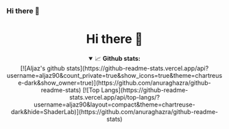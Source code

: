 ### Hi there 👋

<!--
**aljaz90/aljaz90** is a ✨ _special_ ✨ repository because its `README.md` (this file) appears on your GitHub profile.

Here are some ideas to get you started:

- 🔭 I’m currently working on ...
- 🌱 I’m currently learning ...
- 👯 I’m looking to collaborate on ...
- 🤔 I’m looking for help with ...
- 💬 Ask me about ...
- 📫 How to reach me: ...
- 😄 Pronouns: ...
- ⚡ Fun fact: ...
-->


<div align="center">
 <h1>Hi there 👋</h1>
<details open>
  <summary>📈 <b>Github stats:</b></summary>
  [![Aljaz's github stats](https://github-readme-stats.vercel.app/api?username=aljaz90&count_private=true&show_icons=true&theme=chartreuse-dark&show_owner=true)](https://github.com/anuraghazra/github-readme-stats)
[![Top Langs](https://github-readme-stats.vercel.app/api/top-langs/?username=aljaz90&layout=compact&theme=chartreuse-dark&hide=ShaderLab)](https://github.com/anuraghazra/github-readme-stats)
</details>
</div>


